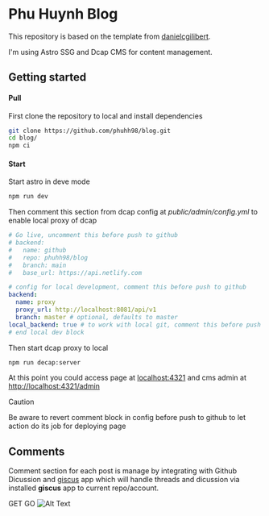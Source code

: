 # Phu Huynh Blog

This repository is based on the template from [danielcgilibert](https://github.com/danielcgilibert/blog-template).

I'm using Astro SSG and Dcap CMS for content management.

## Getting started

#### Pull

First clone the repository to local and install dependencies

```bash
git clone https://github.com/phuhh98/blog.git
cd blog/
npm ci
```

#### Start

Start astro in deve mode

```bash
npm run dev
```

Then comment this section from dcap config at _public/admin/config.yml_ to enable local proxy of dcap

```yaml
# Go live, uncomment this before push to github
# backend:
#   name: github
#   repo: phuhh98/blog
#   branch: main
#   base_url: https://api.netlify.com

# config for local development, comment this before push to github
backend:
  name: proxy
  proxy_url: http://localhost:8081/api/v1
  branch: master # optional, defaults to master
local_backend: true # to work with local git, comment this before push
# end local dev block
```

Then start dcap proxy to local

```bash
npm run decap:server
```

At this point you could access page at [localhost:4321](http://localhost:4321/) and cms admin at [http://localhost:4321/admin](http://localhost:4321/admin)

> [!CAUTION]
> Be aware to revert comment block in config before push to github to let action do its job for deploying page

## Comments

Comment section for each post is manage by integrating with Github Dicussion and [giscus](https://giscus.app/) app which will handle threads and dicussion via installed **giscus** app to current repo/account.

GET GO
![Alt Text](https://media1.tenor.com/m/1PHH8ktiN84AAAAd/sml-dewey-donedidit.gif)
